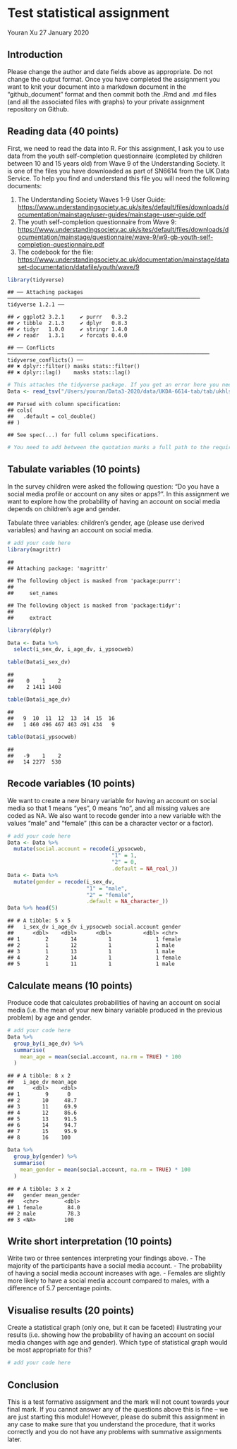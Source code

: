 Test statistical assignment
================
Youran Xu
27 January 2020

## Introduction

Please change the author and date fields above as appropriate. Do not
change the output format. Once you have completed the assignment you
want to knit your document into a markdown document in the
“github\_document” format and then commit both the .Rmd and .md files
(and all the associated files with graphs) to your private assignment
repository on Github.

## Reading data (40 points)

First, we need to read the data into R. For this assignment, I ask you
to use data from the youth self-completion questionnaire (completed by
children between 10 and 15 years old) from Wave 9 of the Understanding
Society. It is one of the files you have downloaded as part of SN6614
from the UK Data Service. To help you find and understand this file you
will need the following documents:

1)  The Understanding Society Waves 1-9 User Guide:
    <https://www.understandingsociety.ac.uk/sites/default/files/downloads/documentation/mainstage/user-guides/mainstage-user-guide.pdf>
2)  The youth self-completion questionnaire from Wave 9:
    <https://www.understandingsociety.ac.uk/sites/default/files/downloads/documentation/mainstage/questionnaire/wave-9/w9-gb-youth-self-completion-questionnaire.pdf>
3)  The codebook for the file:
    <https://www.understandingsociety.ac.uk/documentation/mainstage/dataset-documentation/datafile/youth/wave/9>

<!-- end list -->

``` r
library(tidyverse)
```

    ## ── Attaching packages ───────────────────────────────────────────────────────────── tidyverse 1.2.1 ──

    ## ✔ ggplot2 3.2.1     ✔ purrr   0.3.2
    ## ✔ tibble  2.1.3     ✔ dplyr   0.8.3
    ## ✔ tidyr   1.0.0     ✔ stringr 1.4.0
    ## ✔ readr   1.3.1     ✔ forcats 0.4.0

    ## ── Conflicts ──────────────────────────────────────────────────────────────── tidyverse_conflicts() ──
    ## ✖ dplyr::filter() masks stats::filter()
    ## ✖ dplyr::lag()    masks stats::lag()

``` r
# This attaches the tidyverse package. If you get an error here you need to install the package first. 
Data <- read_tsv("/Users/youran/Data3-2020/data/UKDA-6614-tab/tab/ukhls_w9/i_youth.tab")
```

    ## Parsed with column specification:
    ## cols(
    ##   .default = col_double()
    ## )

    ## See spec(...) for full column specifications.

``` r
# You need to add between the quotation marks a full path to the required file on your computer.
```

## Tabulate variables (10 points)

In the survey children were asked the following question: “Do you have a
social media profile or account on any sites or apps?”. In this
assignment we want to explore how the probability of having an account
on social media depends on children’s age and gender.

Tabulate three variables: children’s gender, age (please use derived
variables) and having an account on social media.

``` r
# add your code here
library(magrittr)
```

    ## 
    ## Attaching package: 'magrittr'

    ## The following object is masked from 'package:purrr':
    ## 
    ##     set_names

    ## The following object is masked from 'package:tidyr':
    ## 
    ##     extract

``` r
library(dplyr)

Data <- Data %>% 
  select(i_sex_dv, i_age_dv, i_ypsocweb)

table(Data$i_sex_dv)
```

    ## 
    ##    0    1    2 
    ##    2 1411 1408

``` r
table(Data$i_age_dv)
```

    ## 
    ##   9  10  11  12  13  14  15  16 
    ##   1 460 496 467 463 491 434   9

``` r
table(Data$i_ypsocweb)
```

    ## 
    ##   -9    1    2 
    ##   14 2277  530

## Recode variables (10 points)

We want to create a new binary variable for having an account on social
media so that 1 means “yes”, 0 means “no”, and all missing values are
coded as NA. We also want to recode gender into a new variable with the
values “male” and “female” (this can be a character vector or a factor).

``` r
# add your code here
Data <- Data %>% 
  mutate(social.account = recode(i_ypsocweb,
                                 "1" = 1,
                                 "2" = 0,
                                 .default = NA_real_))
Data <- Data %>% 
  mutate(gender = recode(i_sex_dv,
                         "1" = "male",
                         "2" = "female",
                         .default = NA_character_))
Data %>% head(5)
```

    ## # A tibble: 5 x 5
    ##   i_sex_dv i_age_dv i_ypsocweb social.account gender
    ##      <dbl>    <dbl>      <dbl>          <dbl> <chr> 
    ## 1        2       14          1              1 female
    ## 2        1       12          1              1 male  
    ## 3        1       13          1              1 male  
    ## 4        2       14          1              1 female
    ## 5        1       11          1              1 male

## Calculate means (10 points)

Produce code that calculates probabilities of having an account on
social media (i.e. the mean of your new binary variable produced in the
previous problem) by age and gender.

``` r
# add your code here
Data %>% 
  group_by(i_age_dv) %>% 
  summarise(
    mean_age = mean(social.account, na.rm = TRUE) * 100
  )
```

    ## # A tibble: 8 x 2
    ##   i_age_dv mean_age
    ##      <dbl>    <dbl>
    ## 1        9      0  
    ## 2       10     48.7
    ## 3       11     69.9
    ## 4       12     86.6
    ## 5       13     91.5
    ## 6       14     94.7
    ## 7       15     95.9
    ## 8       16    100

``` r
Data %>% 
  group_by(gender) %>% 
  summarise(
    mean_gender = mean(social.account, na.rm = TRUE) * 100
  )
```

    ## # A tibble: 3 x 2
    ##   gender mean_gender
    ##   <chr>        <dbl>
    ## 1 female        84.0
    ## 2 male          78.3
    ## 3 <NA>         100

## Write short interpretation (10 points)

Write two or three sentences interpreting your findings above. - The
majority of the participants have a social media account. - The
probability of having a social media account increases with age. -
Females are slightly more likely to have a social media account compared
to males, with a difference of 5.7 percentage points.

## Visualise results (20 points)

Create a statistical graph (only one, but it can be faceted)
illustrating your results (i.e. showing how the probability of having an
account on social media changes with age and gender). Which type of
statistical graph would be most appropriate for this?

``` r
# add your code here
```

## Conclusion

This is a test formative assignment and the mark will not count towards
your final mark. If you cannot answer any of the questions above this is
fine – we are just starting this module\! However, please do submit this
assignment in any case to make sure that you understand the procedure,
that it works correctly and you do not have any problems with summative
assignments later.
